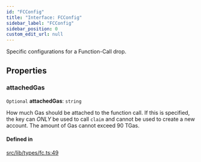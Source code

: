 ```yaml
---
id: "FCConfig"
title: "Interface: FCConfig"
sidebar_label: "FCConfig"
sidebar_position: 0
custom_edit_url: null
---
```


Specific configurations for a Function-Call drop.

## Properties

### attachedGas

 `Optional` **attachedGas**: `string`

How much Gas should be attached to the function call. If this is specified, the key can *ONLY* be used to call `claim` and cannot be used to create a new account.
The amount of Gas cannot exceed 90 TGas.

#### Defined in

[src/lib/types/fc.ts:49](https://github.com/keypom/keypom-js/blob/f1161c8/src/lib/types/fc.ts#L49)
